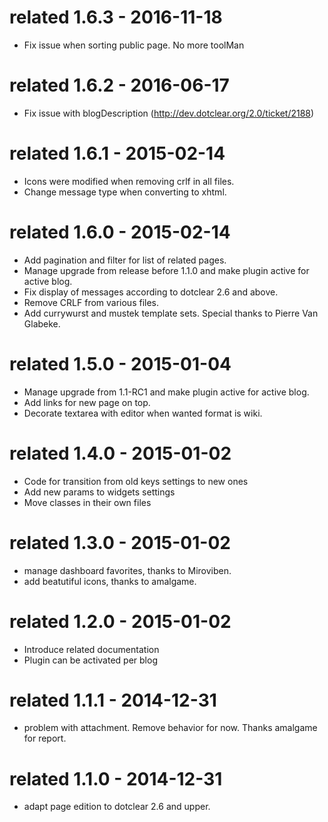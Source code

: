 related 1.6.3 - 2016-11-18
==========================
* Fix issue when sorting public page. No more toolMan

related 1.6.2 - 2016-06-17
==========================
* Fix issue with blogDescription (http://dev.dotclear.org/2.0/ticket/2188)

related 1.6.1 - 2015-02-14
==========================
* Icons were modified when removing crlf in all files.
* Change message type when converting to xhtml.

related 1.6.0 - 2015-02-14
==========================
* Add pagination and filter for list of related pages.
* Manage upgrade from release before 1.1.0 and make plugin active for active blog.
* Fix display of messages according to dotclear 2.6 and above.
* Remove CRLF from various files.
* Add currywurst and mustek template sets.
  Special thanks to Pierre Van Glabeke.

related 1.5.0 - 2015-01-04
==========================
* Manage upgrade from 1.1-RC1 and make plugin active for active blog.
* Add links for new page on top.
* Decorate textarea with editor when wanted format is wiki.

related 1.4.0 - 2015-01-02
==========================
* Code for transition from old keys settings to new ones
* Add new params to widgets settings
* Move classes in their own files

related 1.3.0 - 2015-01-02
==========================
* manage dashboard favorites, thanks to  Miroviben.
* add beatutiful icons, thanks to amalgame.

related 1.2.0 - 2015-01-02
==========================
* Introduce related documentation
* Plugin can be activated per blog

related 1.1.1 - 2014-12-31
==========================
* problem with attachment. Remove behavior for now.
  Thanks amalgame for report.

related 1.1.0 - 2014-12-31
==========================
* adapt page edition to dotclear 2.6 and upper.

